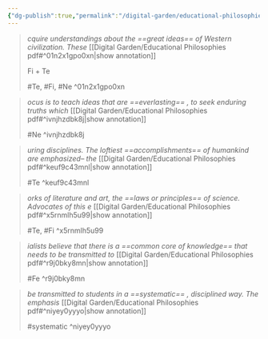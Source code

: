 ```yaml
---
{"dg-publish":true,"permalink":"/digital-garden/educational-philosophies-pdf/"}
---
```






>
>*cquire understandings about the ==great ideas== of Western civilization. These*
>[[Digital Garden/Educational Philosophies pdf#^01n2x1gpo0xn\|show annotation]]
>
>Fi + Te 
>
> #Te, #Fi, #Ne
^01n2x1gpo0xn


>
>*ocus is to teach ideas that are ==everlasting== , to seek enduring truths which*
>[[Digital Garden/Educational Philosophies pdf#^ivnjhzdbk8j\|show annotation]]
>
>
>
>#Ne
^ivnjhzdbk8j


>
>*uring disciplines. The loftiest ==accomplishments== of humankind are emphasized– the*
>[[Digital Garden/Educational Philosophies pdf#^keuf9c43mnl\|show annotation]]
>
>
>
>#Te
^keuf9c43mnl


>
>*orks of literature and art, the ==laws or principles== of science. Advocates of this e*
>[[Digital Garden/Educational Philosophies pdf#^x5rnmlh5u99\|show annotation]]
>
>
>
>#Te, #Fi
^x5rnmlh5u99


>
>*ialists believe that there is a ==common core of knowledge== that needs to be transmitted to*
>[[Digital Garden/Educational Philosophies pdf#^r9j0bky8mn\|show annotation]]
>
>
>
>#Fe
^r9j0bky8mn


>
>*be transmitted to students in a ==systematic== , disciplined way. The emphasis*
>[[Digital Garden/Educational Philosophies pdf#^niyey0yyyo\|show annotation]]
>
>
>
>#systematic
^niyey0yyyo

